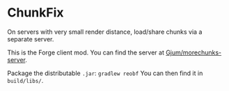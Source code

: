 # ChunkFix

On servers with very small render distance, load/share chunks via a separate server.

This is the Forge client mod. You can find the server at [Gjum/morechunks-server](https://github.com/Gjum/morechunks-server).

Package the distributable `.jar`: `gradlew reobf`
You can then find it in `build/libs/`.
